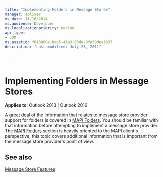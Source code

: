 ```yaml
---
title: "Implementing Folders in Message Stores"
manager: soliver
ms.date: 11/16/2014
ms.audience: Developer
ms.localizationpriority: medium
api_type:
- COM
ms.assetid: f643800e-0ae5-41a3-93da-3fa39dea1633
description: "Last modified: July 23, 2011"
 
 
---
```


# Implementing Folders in Message Stores

  
  
**Applies to**: Outlook 2013 | Outlook 2016 
  
A great deal of the information that relates to message store provider support for folders is covered in [MAPI Folders](mapi-folders.md). You should be familiar with that information before attempting to implement a message store provider. The [MAPI Folders](mapi-folders.md) section is heavily oriented to the MAPI client's perspective; this topic covers additional information that is important from the message store provider's point of view. 
  
## See also



[Message Store Features](message-store-features.md)

